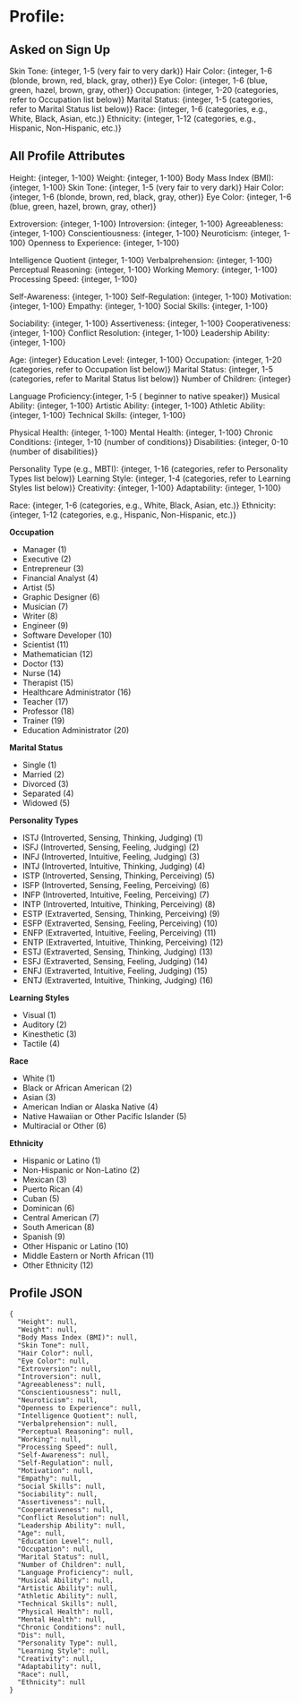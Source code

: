# Profile:
## Asked on Sign Up
Skin Tone: {integer, 1-5 (very fair to very dark)}
Hair Color: {integer, 1-6 (blonde, brown, red, black, gray, other)}
Eye Color: {integer, 1-6 (blue, green, hazel, brown, gray, other)}
Occupation: {integer, 1-20 (categories, refer to Occupation list below)}
Marital Status: {integer, 1-5 (categories, refer to Marital Status list below)}
Race: {integer, 1-6 (categories, e.g., White, Black, Asian, etc.)}
Ethnicity: {integer, 1-12 (categories, e.g., Hispanic, Non-Hispanic, etc.)}

## All Profile Attributes
Height: {integer, 1-100}
Weight: {integer, 1-100}
Body Mass Index (BMI): {integer, 1-100}
Skin Tone: {integer, 1-5 (very fair to very dark)}
Hair Color: {integer, 1-6 (blonde, brown, red, black, gray, other)}
Eye Color: {integer, 1-6 (blue, green, hazel, brown, gray, other)}

Extroversion: {integer, 1-100}
Introversion: {integer, 1-100}
Agreeableness: {integer, 1-100}
Conscientiousness: {integer, 1-100}
Neuroticism: {integer, 1-100}
Openness to Experience: {integer, 1-100}

Intelligence Quotient {integer, 1-100}
Verbalprehension: {integer, 1-100}
Perceptual Reasoning: {integer, 1-100}
Working Memory: {integer, 1-100}
Processing Speed: {integer, 1-100}

Self-Awareness: {integer, 1-100}
Self-Regulation: {integer, 1-100}
Motivation: {integer, 1-100}
Empathy: {integer, 1-100}
Social Skills: {integer, 1-100}

Sociability: {integer, 1-100}
Assertiveness: {integer, 1-100}
Cooperativeness: {integer, 1-100}
Conflict Resolution: {integer, 1-100}
Leadership Ability: {integer, 1-100}

Age: {integer}
Education Level: {integer, 1-100}
Occupation: {integer, 1-20 (categories, refer to Occupation list below)}
Marital Status: {integer, 1-5 (categories, refer to Marital Status list below)}
Number of Children: {integer}

Language Proficiency:{integer, 1-5 ( beginner to native speaker)}
Musical Ability: {integer, 1-100}
Artistic Ability: {integer, 1-100}
Athletic Ability: {integer, 1-100}
Technical Skills: {integer, 1-100}

Physical Health: {integer, 1-100}
Mental Health: {integer, 1-100}
Chronic Conditions: {integer, 1-10 (number of conditions)}
Disabilities: {integer, 0-10 (number of disabilities)}

Personality Type (e.g., MBTI): {integer, 1-16 (categories, refer to Personality Types list below)}
Learning Style: {integer, 1-4 (categories, refer to Learning Styles list below)}
Creativity: {integer, 1-100}
Adaptability: {integer, 1-100}

Race: {integer, 1-6 (categories, e.g., White, Black, Asian, etc.)}
Ethnicity: {integer, 1-12 (categories, e.g., Hispanic, Non-Hispanic, etc.)}

**Occupation**
* Manager (1)
* Executive (2)
* Entrepreneur (3)
* Financial Analyst (4)
* Artist (5)
* Graphic Designer (6)
* Musician (7)
* Writer (8)
* Engineer (9)
* Software Developer (10)
* Scientist (11)
* Mathematician (12)
* Doctor (13)
* Nurse (14)
* Therapist (15)
* Healthcare Administrator (16)
* Teacher (17)
* Professor (18)
* Trainer (19)
* Education Administrator (20)

**Marital Status**
* Single (1)
* Married (2)
* Divorced (3)
* Separated (4)
* Widowed (5)

**Personality Types**
* ISTJ (Introverted, Sensing, Thinking, Judging) (1)
* ISFJ (Introverted, Sensing, Feeling, Judging) (2)
* INFJ (Introverted, Intuitive, Feeling, Judging) (3)
* INTJ (Introverted, Intuitive, Thinking, Judging) (4)
* ISTP (Introverted, Sensing, Thinking, Perceiving) (5)
* ISFP (Introverted, Sensing, Feeling, Perceiving) (6)
* INFP (Introverted, Intuitive, Feeling, Perceiving) (7)
* INTP (Introverted, Intuitive, Thinking, Perceiving) (8)
* ESTP (Extraverted, Sensing, Thinking, Perceiving) (9)
* ESFP (Extraverted, Sensing, Feeling, Perceiving) (10)
* ENFP (Extraverted, Intuitive, Feeling, Perceiving) (11)
* ENTP (Extraverted, Intuitive, Thinking, Perceiving) (12)
* ESTJ (Extraverted, Sensing, Thinking, Judging) (13)
* ESFJ (Extraverted, Sensing, Feeling, Judging) (14)
* ENFJ (Extraverted, Intuitive, Feeling, Judging) (15)
* ENTJ (Extraverted, Intuitive, Thinking, Judging) (16)

**Learning Styles**
* Visual (1)
* Auditory (2)
* Kinesthetic (3)
* Tactile (4)

**Race**
* White (1)
* Black or African American (2)
* Asian (3)
* American Indian or Alaska Native (4)
* Native Hawaiian or Other Pacific Islander (5)
* Multiracial or Other (6)

**Ethnicity**
* Hispanic or Latino (1)
* Non-Hispanic or Non-Latino (2)
* Mexican (3)
* Puerto Rican (4)
* Cuban (5)
* Dominican (6)
* Central American (7)
* South American (8)
* Spanish (9)
* Other Hispanic or Latino (10)
* Middle Eastern or North African (11)
* Other Ethnicity (12)

## Profile JSON
```
{
  "Height": null,
  "Weight": null,
  "Body Mass Index (BMI)": null,
  "Skin Tone": null,
  "Hair Color": null,
  "Eye Color": null,
  "Extroversion": null,
  "Introversion": null,
  "Agreeableness": null,
  "Conscientiousness": null,
  "Neuroticism": null,
  "Openness to Experience": null,
  "Intelligence Quotient": null,
  "Verbalprehension": null,
  "Perceptual Reasoning": null,
  "Working": null,
  "Processing Speed": null,
  "Self-Awareness": null,
  "Self-Regulation": null,
  "Motivation": null,
  "Empathy": null,
  "Social Skills": null,
  "Sociability": null,
  "Assertiveness": null,
  "Cooperativeness": null,
  "Conflict Resolution": null,
  "Leadership Ability": null,
  "Age": null,
  "Education Level": null,
  "Occupation": null,
  "Marital Status": null,
  "Number of Children": null,
  "Language Proficiency": null,
  "Musical Ability": null,
  "Artistic Ability": null,
  "Athletic Ability": null,
  "Technical Skills": null,
  "Physical Health": null,
  "Mental Health": null,
  "Chronic Conditions": null,
  "Dis": null,
  "Personality Type": null,
  "Learning Style": null,
  "Creativity": null,
  "Adaptability": null,
  "Race": null,
  "Ethnicity": null
}
```
